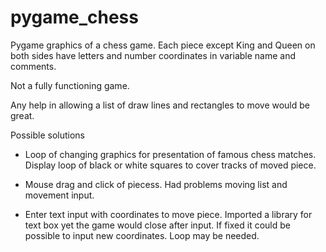 # pygame_chess
Pygame graphics of a chess game. 
Each piece except King and Queen on both sides have letters
and number coordinates in variable name and comments.

Not a fully functioning game.

Any help in allowing a list of draw lines and rectangles to move
would be great.

Possible solutions

- Loop of changing graphics for presentation of famous chess matches.
  Display loop of black or white squares to cover tracks of moved piece.

- Mouse drag and click of piecess.
  Had problems moving list and movement input.
 
- Enter text input with coordinates to move piece.
  Imported a library for text box yet the game would close after input.
  If fixed it could be possible to input new coordinates. 
  Loop may be needed.
 
 
